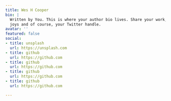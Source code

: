 ```yaml
---
title: Wes H Cooper
bio: |
  Written by You. This is where your author bio lives. Share your work, your
  joys and of course, your Twitter handle.
avatar: ''
featured: false
social:
- title: unsplash
  url: https://unsplash.com
- title: github
  url: https://github.com
- title: github
  url: https://github.com
- title: github
  url: https://github.com
- title: github
  url: https://github.com

---
```

